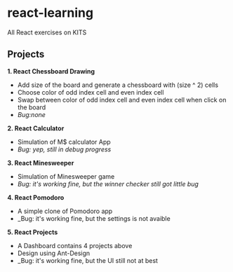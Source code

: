 # react-learning
All React exercises on KITS

## Projects
**1. React Chessboard Drawing**
- Add size of the board and generate a chessboard with (size ^ 2) cells
- Choose color of odd index cell and even index cell
- Swap between color of odd index cell and even index cell when click on the board
- _Bug:none_

**2. React Calculator**
- Simulation of M$ calculator App
- _Bug: yep, still in debug progress_

**3. React Minesweeper**
- Simulation of Minesweeper game
- _Bug: it's working fine, but the winner checker still got little bug_

**4. React Pomodoro**
- A simple clone of Pomodoro app
- _Bug: it's working fine, but the settings is not avaible

**5. React Projects**
- A Dashboard contains 4 projects above
- Design using Ant-Design
- _Bug: it's working fine, but the UI still not at best
